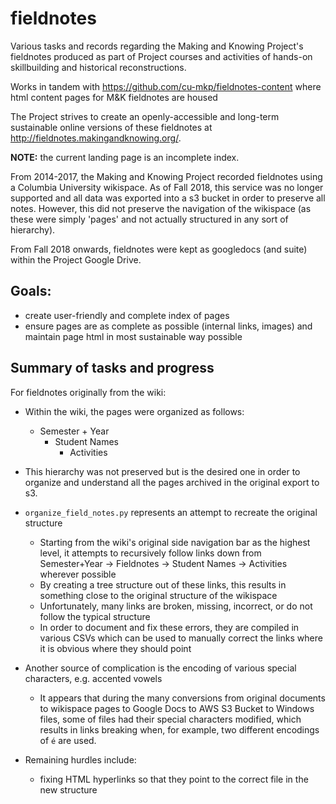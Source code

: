 # fieldnotes
Various tasks and records regarding the Making and Knowing Project's fieldnotes produced as part of Project courses and activities of hands-on skillbuilding and historical reconstructions.

Works in tandem with https://github.com/cu-mkp/fieldnotes-content where html content pages for M&amp;K fieldnotes are housed

The Project strives to create an openly-accessible and long-term sustainable online versions of these fieldnotes at http://fieldnotes.makingandknowing.org/. 

**NOTE:** the current landing page is an incomplete index.

From 2014-2017, the Making and Knowing Project recorded fieldnotes using a Columbia University wikispace. As of Fall 2018, this service was no longer supported and all data was exported into a s3 bucket in order to preserve all notes. However, this did not preserve the navigation of the wikispace (as these were simply 'pages' and not actually structured in any sort of hierarchy).

From Fall 2018 onwards, fieldnotes were kept as googledocs (and suite) within the Project Google Drive.

## Goals:
- create user-friendly and complete index of pages
- ensure pages are as complete as possible (internal links, images) and maintain page html in most sustainable way possible

## Summary of tasks and progress

For fieldnotes originally from the wiki:
- Within the wiki, the pages were organized as follows:
     - Semester + Year
          - Student Names
               - Activities
               
- This hierarchy was not preserved but is the desired one in order to organize and understand all the pages archived in the original export to s3.
- `organize_field_notes.py` represents an attempt to recreate the original structure
     - Starting from the wiki's original side navigation bar as the highest level, it attempts to recursively follow links down from Semester+Year -> Fieldnotes -> Student Names -> Activities wherever possible
     - By creating a tree structure out of these links, this results in something close to the original structure of the wikispace
     - Unfortunately, many links are broken, missing, incorrect, or do not follow the typical structure
     - In order to document and fix these errors, they are compiled in various CSVs which can be used to manually correct the links where it is obvious where they should point

- Another source of complication is the encoding of various special characters, e.g. accented vowels
     - It appears that during the many conversions from original documents to wikispace pages to Google Docs to AWS S3 Bucket to Windows files, some of files had their special characters modified, which results in links breaking when, for example, two different encodings of `é` are used.

- Remaining hurdles include:
     - fixing HTML hyperlinks so that they point to the correct file in the new structure

